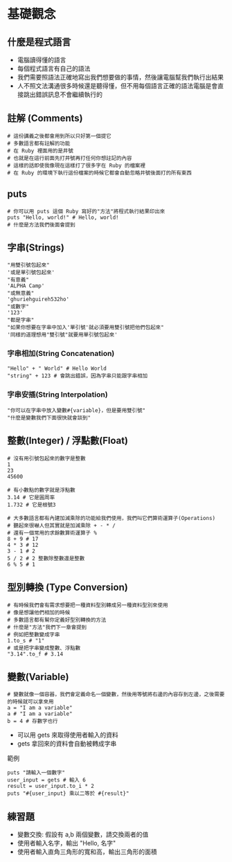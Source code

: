 # 基礎觀念

## 什麼是程式語言
* 電腦讀得懂的語言
* 每個程式語言有自己的語法
* 我們需要照語法正確地寫出我們想要做的事情，然後讓電腦幫我們執行出結果
* 人不照文法溝通很多時候還是聽得懂，但不用每個語言正確的語法電腦是會直接跳出錯誤訊息不會繼續執行的

## 註解 (Comments)
	# 這份講義之後都會用到所以只好第一個提它
	# 多數語言都有註解的功能
	# 在 Ruby 裡面用的是井號
	# 也就是在這行前面先打井號再打任何你想註記的內容
	# 這樣的話即使我像現在這樣打了很多字在 Ruby 的檔案裡
	# 在 Ruby 的環境下執行這份檔案的時候它都會自動忽略井號後面打的所有東西

## puts
	# 你可以用 puts 這個 Ruby 寫好的"方法"將程式執行結果印出來
	puts "Hello, world!" # Hello, world!
	# 什麼是方法我們後面會提到

## 字串(Strings)
	"用雙引號包起來"
	'或是單引號包起來'
	"有意義"
	'ALPHA Camp'
	"或無意義"
	'ghuriehguireh532ho'
	"或數字"
	'123'
	"都是字串"
	"如果你想要在字串中加入'單引號'就必須要用雙引號把他們包起來"
	'同樣的道理想用"雙引號"就要用單引號包起來'
### 字串相加(String Concatenation)
	"Hello" + " World" # Hello World
	"string" + 123 # 會跳出錯誤，因為字串只能跟字串相加
### 字串安插(String Interpolation)
	"你可以在字串中放入變數#{variable}，但是要用雙引號"
	"什麼是變數我們下面很快就會談到"
	
## 整數(Integer) / 浮點數(Float)
	# 沒有用引號包起來的數字是整數
	1
	23
	45600
	
	# 有小數點的數字就是浮點數
	3.14 # 它是圓周率
	1.732 # 它是根號3 
	
	# 大多數語言都有內建加減乘除的功能給我們使用，我們叫它們算術運算子(Operations)
	# 聽起來很嚇人但其實就是加減乘除 + - * /
	# 還有一個常用的求餘數算術運算子 %
	8 + 9 # 17
	4 * 3 # 12
	3 - 1 # 2
	5 / 2 # 2 整數除整數還是整數
	6 % 5 # 1

## 型別轉換 (Type Conversion)
	# 有時候我們會有需求想要把一種資料型別轉成另一種資料型別來使用
	# 像是想讓他們相加的時候
	# 多數語言都有幫你定義好型別轉換的方法
	# 什麼是"方法"我們下一章會提到
	# 例如把整數變成字串
	1.to_s # "1"
	# 或是把字串變成整數、浮點數
	"3.14".to_f # 3.14
	
## 變數(Variable)
	# 變數就像一個容器，我們會定義命名一個變數，然後用等號將右邊的內容存到左邊，之後需要的時候就可以拿來用
	a = "I am a variable" 
	a # "I am a variable"
	b = 4 # 存數字也行

* 可以用 gets 來取得使用者輸入的資料 	
* gets 拿回來的資料會自動被轉成字串

範例

	puts "請輸入一個數字"
	user_input = gets # 輸入 6
	result = user_input.to_i * 2
	puts "#{user_input} 乘以二等於 #{result}"
	
## 練習題
* 變數交換: 假設有 a,b 兩個變數，請交換兩者的值
* 使用者輸入名字，輸出 "Hello, 名字"
* 使用者輸入直角三角形的寬和高，輸出三角形的面積

